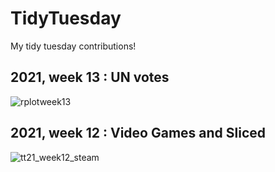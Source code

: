 # TidyTuesday
My tidy tuesday contributions!

## 2021, week 13 : UN votes

![rplotweek13](https://user-images.githubusercontent.com/33718108/112520836-1fa12080-8d9c-11eb-8a88-dd05b1cc04b7.png)

## 2021, week 12 : Video Games and Sliced

![tt21_week12_steam](https://user-images.githubusercontent.com/33718108/111637468-bf3d3c80-87f9-11eb-9e29-cda6e1c16cf3.png)


